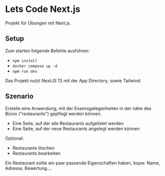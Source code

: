 # Lets Code Next.js

Projekt für Übungen mit Next.js.

## Setup

Zum starten folgende Befehle ausführen:

- `npm install`
- `docker compose up -d`
- `npm run dev`

Das Projekt nutzt NextJS 13 mit der App Directory, sowie Tailwind.

## Szenario

Erstelle eine Anwendung, mit der Essensgelegenheiten in der nähe des Büros ("restaurants") gepflegt werden können.

- Eine Seite, auf der alle Restaurants aufgelistet werden
- Eine Seite, auf der neue Restaurants angelegt werden können

Optional:

- Restaurants löschen
- Restaurants bearbeiten

Ein Restaurant sollte ein paar passende Eigenschaften haben, bspw. Name, Adresse, Bewertung....
